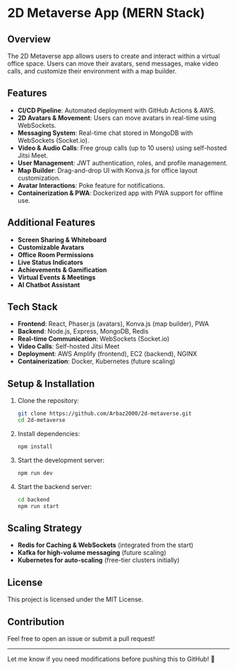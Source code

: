 # 2D Metaverse App (MERN Stack)

## Overview
The 2D Metaverse app allows users to create and interact within a virtual office space. Users can move their avatars, send messages, make video calls, and customize their environment with a map builder.

## Features
- **CI/CD Pipeline**: Automated deployment with GitHub Actions & AWS.
- **2D Avatars & Movement**: Users can move avatars in real-time using WebSockets.
- **Messaging System**: Real-time chat stored in MongoDB with WebSockets (Socket.io).
- **Video & Audio Calls**: Free group calls (up to 10 users) using self-hosted Jitsi Meet.
- **User Management**: JWT authentication, roles, and profile management.
- **Map Builder**: Drag-and-drop UI with Konva.js for office layout customization.
- **Avatar Interactions**: Poke feature for notifications.
- **Containerization & PWA**: Dockerized app with PWA support for offline use.

## Additional Features
- **Screen Sharing & Whiteboard**
- **Customizable Avatars**
- **Office Room Permissions**
- **Live Status Indicators**
- **Achievements & Gamification**
- **Virtual Events & Meetings**
- **AI Chatbot Assistant**

## Tech Stack
- **Frontend**: React, Phaser.js (avatars), Konva.js (map builder), PWA
- **Backend**: Node.js, Express, MongoDB, Redis
- **Real-time Communication**: WebSockets (Socket.io)
- **Video Calls**: Self-hosted Jitsi Meet
- **Deployment**: AWS Amplify (frontend), EC2 (backend), NGINX
- **Containerization**: Docker, Kubernetes (future scaling)

## Setup & Installation
1. Clone the repository:
   ```sh
   git clone https://github.com/Arbaz2000/2d-metaverse.git
   cd 2d-metaverse
   ```
2. Install dependencies:
   ```sh
   npm install
   ```
3. Start the development server:
   ```sh
   npm run dev
   ```
4. Start the backend server:
   ```sh
   cd backend
   npm run start
   ```

## Scaling Strategy
- **Redis for Caching & WebSockets** (integrated from the start)
- **Kafka for high-volume messaging** (future scaling)
- **Kubernetes for auto-scaling** (free-tier clusters initially)

## License
This project is licensed under the MIT License.

## Contribution
Feel free to open an issue or submit a pull request!

---
Let me know if you need modifications before pushing this to GitHub! 🚀

